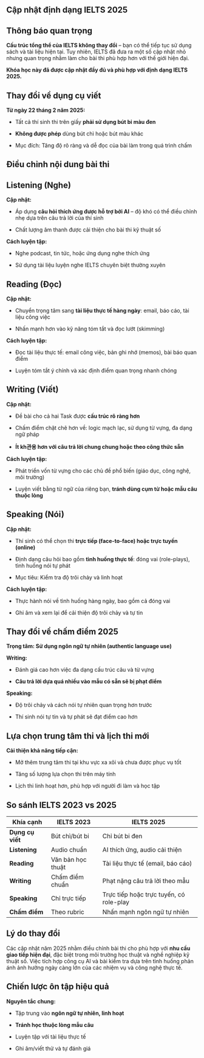 ## Cập nhật định dạng IELTS 2025

## Thông báo quan trọng

**Cấu trúc tổng thể của IELTS không thay đổi** – bạn có thể tiếp tục sử dụng sách và tài liệu hiện tại. Tuy nhiên, IELTS đã đưa ra một số cập nhật nhỏ nhưng quan trọng nhằm làm cho bài thi phù hợp hơn với thế giới hiện đại.

**Khóa học này đã được cập nhật đầy đủ và phù hợp với định dạng IELTS 2025.**

## Thay đổi về dụng cụ viết

**Từ ngày 22 tháng 2 năm 2025:**

- Tất cả thí sinh thi trên giấy **phải sử dụng bút bi màu đen**
    
- **Không được phép** dùng bút chì hoặc bút màu khác
    
- Mục đích: Tăng độ rõ ràng và dễ đọc của bài làm trong quá trình chấm
    

## Điều chỉnh nội dung bài thi

## Listening (Nghe)

**Cập nhật:**

- Áp dụng **câu hỏi thích ứng được hỗ trợ bởi AI** – độ khó có thể điều chỉnh nhẹ dựa trên câu trả lời của thí sinh
    
- Chất lượng âm thanh được cải thiện cho bài thi kỹ thuật số
    

**Cách luyện tập:**

- Nghe podcast, tin tức, hoặc ứng dụng nghe thích ứng
    
- Sử dụng tài liệu luyện nghe IELTS chuyên biệt thường xuyên
    

## Reading (Đọc)

**Cập nhật:**

- Chuyển trọng tâm sang **tài liệu thực tế hàng ngày**: email, báo cáo, tài liệu công việc
    
- Nhấn mạnh hơn vào kỹ năng tóm tắt và đọc lướt (skimming)
    

**Cách luyện tập:**

- Đọc tài liệu thực tế: email công việc, bản ghi nhớ (memos), bài báo quan điểm
    
- Luyện tóm tắt ý chính và xác định điểm quan trọng nhanh chóng
    

## Writing (Viết)

**Cập nhật:**

- Đề bài cho cả hai Task được **cấu trúc rõ ràng hơn**
    
- Chấm điểm chặt chẽ hơn về: logic mạch lạc, sử dụng từ vựng, đa dạng ngữ pháp
    
- **Ít kh관용 hơn với câu trả lời chung chung hoặc theo công thức sẵn**
    

**Cách luyện tập:**

- Phát triển vốn từ vựng cho các chủ đề phổ biến (giáo dục, công nghệ, môi trường)
    
- Luyện viết bằng từ ngữ của riêng bạn, **tránh dùng cụm từ hoặc mẫu câu thuộc lòng**
    

## Speaking (Nói)

**Cập nhật:**

- Thí sinh có thể chọn thi **trực tiếp (face-to-face) hoặc trực tuyến (online)**
    
- Định dạng câu hỏi bao gồm **tình huống thực tế**: đóng vai (role-plays), tình huống nói tự phát
    
- Mục tiêu: Kiểm tra độ trôi chảy và linh hoạt
    

**Cách luyện tập:**

- Thực hành nói về tình huống hàng ngày, bao gồm cả đóng vai
    
- Ghi âm và xem lại để cải thiện độ trôi chảy và tự tin
    

## Thay đổi về chấm điểm 2025

**Trọng tâm: Sử dụng ngôn ngữ tự nhiên (authentic language use)**

**Writing:**

- Đánh giá cao hơn việc đa dạng cấu trúc câu và từ vựng
    
- **Câu trả lời dựa quá nhiều vào mẫu có sẵn sẽ bị phạt điểm**
    

**Speaking:**

- Độ trôi chảy và cách nói tự nhiên quan trọng hơn trước
    
- Thí sinh nói tự tin và tự phát sẽ đạt điểm cao hơn
    

## Lựa chọn trung tâm thi và lịch thi mới

**Cải thiện khả năng tiếp cận:**

- Mở thêm trung tâm thi tại khu vực xa xôi và chưa được phục vụ tốt
    
- Tăng số lượng lựa chọn thi trên máy tính
    
- Lịch thi linh hoạt hơn, phù hợp với người đi làm và học tập
    

## So sánh IELTS 2023 vs 2025

|Khía cạnh|IELTS 2023|IELTS 2025|
|---|---|---|
|**Dụng cụ viết**|Bút chì/bút bi|Chỉ bút bi đen|
|**Listening**|Audio chuẩn|AI thích ứng, audio cải thiện|
|**Reading**|Văn bản học thuật|Tài liệu thực tế (email, báo cáo)|
|**Writing**|Chấm điểm chuẩn|Phạt nặng câu trả lời theo mẫu|
|**Speaking**|Chỉ trực tiếp|Trực tiếp hoặc trực tuyến, có role-play|
|**Chấm điểm**|Theo rubric|Nhấn mạnh ngôn ngữ tự nhiên|

## Lý do thay đổi

Các cập nhật năm 2025 nhằm điều chỉnh bài thi cho phù hợp với **nhu cầu giao tiếp hiện đại**, đặc biệt trong môi trường học thuật và nghề nghiệp kỹ thuật số. Việc tích hợp công cụ AI và bài kiểm tra dựa trên tình huống phản ánh ảnh hưởng ngày càng lớn của các nhiệm vụ và công nghệ thực tế.

## Chiến lược ôn tập hiệu quả

**Nguyên tắc chung:**

- Tập trung vào **ngôn ngữ tự nhiên, linh hoạt**
    
- **Tránh học thuộc lòng mẫu câu**
    
- Luyện tập với tài liệu thực tế
    
- Ghi âm/viết thử và tự đánh giá